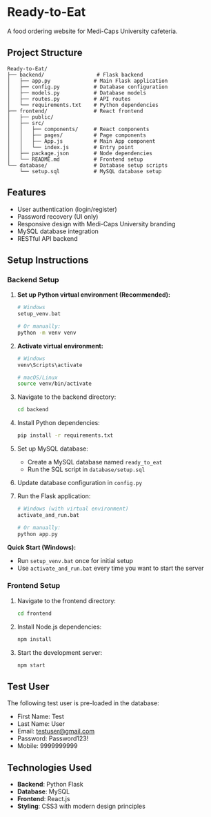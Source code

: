 # Ready-to-Eat

A food ordering website for Medi-Caps University cafeteria.

## Project Structure

```
Ready-to-Eat/
├── backend/                 # Flask backend
│   ├── app.py              # Main Flask application
│   ├── config.py           # Database configuration
│   ├── models.py           # Database models
│   ├── routes.py           # API routes
│   └── requirements.txt    # Python dependencies
├── frontend/               # React frontend
│   ├── public/
│   ├── src/
│   │   ├── components/     # React components
│   │   ├── pages/          # Page components
│   │   ├── App.js          # Main App component
│   │   └── index.js        # Entry point
│   ├── package.json        # Node dependencies
│   └── README.md           # Frontend setup
└── database/               # Database setup scripts
    └── setup.sql           # MySQL database setup
```

## Features

- User authentication (login/register)
- Password recovery (UI only)
- Responsive design with Medi-Caps University branding
- MySQL database integration
- RESTful API backend

## Setup Instructions

### Backend Setup

1. **Set up Python virtual environment (Recommended):**
   ```bash
   # Windows
   setup_venv.bat
   
   # Or manually:
   python -m venv venv
   ```

2. **Activate virtual environment:**
   ```bash
   # Windows
   venv\Scripts\activate
   
   # macOS/Linux
   source venv/bin/activate
   ```

3. Navigate to the backend directory:
   ```bash
   cd backend
   ```

4. Install Python dependencies:
   ```bash
   pip install -r requirements.txt
   ```

5. Set up MySQL database:
   - Create a MySQL database named `ready_to_eat`
   - Run the SQL script in `database/setup.sql`

6. Update database configuration in `config.py`

7. Run the Flask application:
   ```bash
   # Windows (with virtual environment)
   activate_and_run.bat
   
   # Or manually:
   python app.py
   ```

**Quick Start (Windows):**
- Run `setup_venv.bat` once for initial setup
- Use `activate_and_run.bat` every time you want to start the server

### Frontend Setup

1. Navigate to the frontend directory:
   ```bash
   cd frontend
   ```

2. Install Node.js dependencies:
   ```bash
   npm install
   ```

3. Start the development server:
   ```bash
   npm start
   ```

## Test User

The following test user is pre-loaded in the database:
- First Name: Test
- Last Name: User
- Email: testuser@gmail.com
- Password: Password123!
- Mobile: 9999999999

## Technologies Used

- **Backend**: Python Flask
- **Database**: MySQL
- **Frontend**: React.js
- **Styling**: CSS3 with modern design principles

